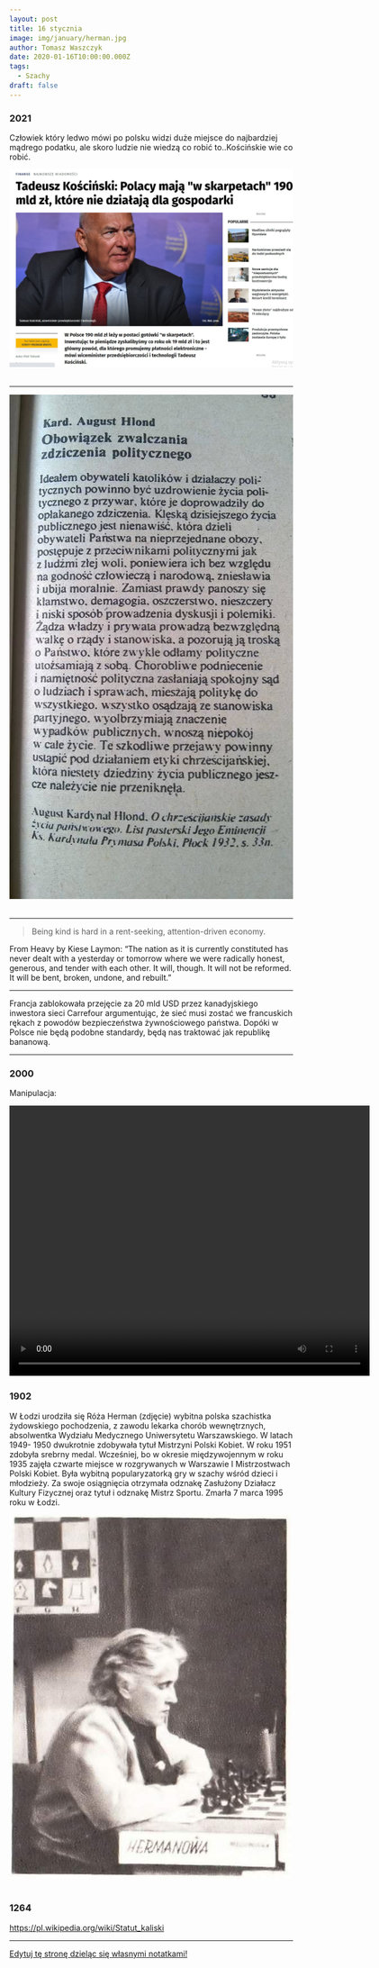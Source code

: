```yaml
---
layout: post
title: 16 stycznia
image: img/january/herman.jpg
author: Tomasz Waszczyk
date: 2020-01-16T10:00:00.000Z
tags:
  - Szachy
draft: false
---
```


### 2021

Człowiek który ledwo mówi po polsku widzi duże miejsce do najbardziej mądrego podatku, ale skoro ludzie nie wiedzą co robić to..Kościńskie wie co robić.

<img src="./img/january/koscinski.jpeg"><br><br>

---

<img src="./img/january/zdziczeniepolityczne.jpeg"><br><br>

---

> Being kind is hard in a rent-seeking, attention-driven economy.

From Heavy by Kiese Laymon: “The nation as it is currently constituted has never dealt with a yesterday or tomorrow where we were radically honest, generous, and tender with each other. It will, though. It will not be reformed. It will be bent, broken, undone, and rebuilt.”

---

Francja zablokowała przejęcie za 20 mld USD przez kanadyjskiego inwestora sieci Carrefour argumentując, że sieć musi zostać we francuskich rękach z powodów bezpieczeństwa żywnościowego państwa. Dopóki w Polsce nie będą podobne standardy, będą nas traktować jak republikę bananową.

---

### 2000

Manipulacja:

<video width="640" height="480" controls>
  <source src="./movies/january/janowski.mp4" type="video/mp4">
Your browser does not support the video tag.
</video>

### 1902

W Łodzi urodziła się Róża Herman (zdjęcie) wybitna polska szachistka żydowskiego pochodzenia, z zawodu lekarka chorób wewnętrznych, absolwentka Wydziału Medycznego Uniwersytetu Warszawskiego.
W latach 1949- 1950 dwukrotnie zdobywała tytuł Mistrzyni Polski Kobiet. W roku 1951 zdobyła srebrny medal. Wcześniej, bo w okresie międzywojennym w roku 1935 zajęła czwarte miejsce w rozgrywanych w Warszawie I Mistrzostwach Polski Kobiet. Była wybitną popularyzatorką gry w szachy wśród dzieci i młodzieży. Za swoje osiągnięcia otrzymała odznakę Zasłużony Działacz Kultury Fizycznej oraz tytuł i odznakę Mistrz Sportu.
Zmarła 7 marca 1995 roku w Łodzi.

<img src="./img/january/herman.jpg"/><br><br>

### 1264

https://pl.wikipedia.org/wiki/Statut_kaliski

---

<a href="https://github.com/TomaszWaszczyk/historia.waszczyk.com/edit/master/src/content/january-16.md" target="_blank">Edytuj tę stronę dzieląc się własnymi notatkami!</a>
